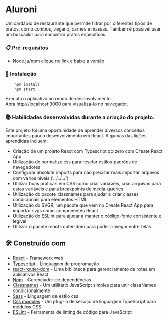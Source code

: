 # Aluroni

Um cardápio de restaurante que permite filtrar por diferentes tipos de pratos, como combos, vegano, carnes e massas. Também é possível usar um buscador para encontrar pratos específicos.

### 📋 Pré-requisitos
 - Node.js/npm [clique no link e baixe a versão](https://nodejs.org/en/download)

### 🔧 Instalação

```
    npm install
    npm start
```
Executa o aplicativo no modo de desenvolvimento.\
Abra [http://localhost:3000](http://localhost:3000) para visualizá-lo no navegador.

### 📚 Habilidades desenvolvidas durante a criação do projeto.
<p>Este projeto foi uma oportunidade de aprender diversos conceitos importantes para o desenvolvimento em React. Algumas das lições aprendidas incluem:</p>

- Criação de um projeto React com Typescript do zero com Create React App
- Utilização do normalize.css para resetar estilos padrões de navegadores
- Configurar absolute imports para não precisar mais importar arquivos com vários níveis ('../../../')
- Utilizar boas práticas em CSS como criar variáveis, criar arquivos para estas variáveis e para breakpoints de media-queries
- Utilização do pacote classnames para ajudar a criar classes condicionais para elementos HTML
- Utilização do SVGR, um pacote que vem no Create React App para importar svgs como componentes React
- Utilização do ESLint para ajudar a manter o código-fonte consistente e legível
- Utilizar o pacote react-router-dom para poder navegar entre telas

## 🛠️ Construído com

* [React](https://react.dev/) - Framework web
* [Typescript](https://www.typescriptlang.org/) - Linguagem de programação
* [react-router-dom](https://www.npmjs.com/package/react-router-dom) - Uma biblioteca para gerenciamento de rotas em aplicativos React
* [Npm](https://react.dev/) - Gerenciador de dependências
* [Classnames](https://www.npmjs.com/package/uuid) - Um utilitário JavaScript simples para unir classNames condicionalmente
* [Sass](https://www.npmjs.com/package/sass) - Linguagem de estilo css
* [Css modules](https://www.npmjs.com/package/typescript-plugin-css-modules) - Um plug-in de serviço de linguagem TypeScript para módulos CSS
* [ESLint](https://www.npmjs.com/package/eslint) - Ferramenta de linting de código para JavaScript